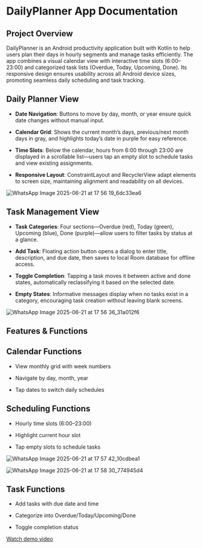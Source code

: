# DailyPlanner App Documentation

## Project Overview

DailyPlanner is an Android productivity application built with Kotlin to help users plan their days in hourly segments and manage tasks efficiently. The app combines a visual calendar view with interactive time slots (6:00–23:00) and categorized task lists (Overdue, Today, Upcoming, Done). Its responsive design ensures usability across all Android device sizes, promoting seamless daily scheduling and task tracking.


## Daily Planner View

- **Date Navigation**: Buttons to move by day, month, or year ensure quick date changes without manual input.
    
- **Calendar Grid**: Shows the current month’s days, previous/next month days in gray, and highlights today’s date in purple for easy reference.
    
- **Time Slots**: Below the calendar, hours from 6:00 through 23:00 are displayed in a scrollable list—users tap an empty slot to schedule tasks and view existing assignments.
    
- **Responsive Layout**: ConstraintLayout and RecyclerView adapt elements to screen size, maintaining alignment and readability on all devices.
    
![WhatsApp Image 2025-06-21 at 17 56 19_6dc33ea6](https://github.com/user-attachments/assets/aae58d82-9f3e-4a40-9f67-e308a2150f57)

## Task Management View

- **Task Categories**: Four sections—Overdue (red), Today (green), Upcoming (blue), Done (purple)—allow users to filter tasks by status at a glance.
    
- **Add Task**: Floating action button opens a dialog to enter title, description, and due date, then saves to local Room database for offline access.
    
- **Toggle Completion**: Tapping a task moves it between active and done states, automatically reclassifying it based on the selected date.
    
- **Empty States**: Informative messages display when no tasks exist in a category, encouraging task creation without leaving blank screens.
    
![WhatsApp Image 2025-06-21 at 17 56 36_31a012f6](https://github.com/user-attachments/assets/22782c3b-f92c-4bad-b798-d3ba1fe93a39)


## Features & Functions

## Calendar Functions

- View monthly grid with week numbers
    
- Navigate by day, month, year
    
- Tap dates to switch daily schedules
    

## Scheduling Functions

- Hourly time slots (6:00–23:00)
    
- Highlight current hour slot
    
- Tap empty slots to schedule tasks
    
![WhatsApp Image 2025-06-21 at 17 57 42_10cdbea1](https://github.com/user-attachments/assets/d8c21633-d735-481e-bf1c-65975f49cd3b)

![WhatsApp Image 2025-06-21 at 17 58 30_774945d4](https://github.com/user-attachments/assets/50902c4c-e930-40e3-8b91-af1c575129c7)


## Task Functions

- Add tasks with due date and time
    
- Categorize into Overdue/Today/Upcoming/Done
    
- Toggle completion status


[Watch demo video](./Documentation/TimeBloc.mp4)

